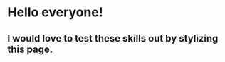 
<h1> Hello everyone!</h1>
<h2 class="red-text"> I would love to test these skills out by stylizing this page.</h2>


